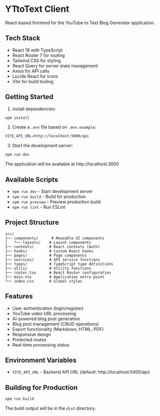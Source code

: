 # YTtoText Client

React-based frontend for the YouTube to Text Blog Generator application.

## Tech Stack

- React 18 with TypeScript
- React Router 7 for routing
- Tailwind CSS for styling
- React Query for server state management
- Axios for API calls
- Lucide React for icons
- Vite for build tooling

## Getting Started

1. Install dependencies:

```bash
npm install
```

2. Create a `.env` file based on `.env.example`:

```bash
VITE_API_URL=http://localhost:5000/api
```

3. Start the development server:

```bash
npm run dev
```

The application will be available at http://localhost:3000

## Available Scripts

- `npm run dev` - Start development server
- `npm run build` - Build for production
- `npm run preview` - Preview production build
- `npm run lint` - Run ESLint

## Project Structure

```
src/
├── components/      # Reusable UI components
│   └── layouts/    # Layout components
├── contexts/       # React contexts (Auth)
├── hooks/          # Custom React hooks
├── pages/          # Page components
├── services/       # API service functions
├── types/          # TypeScript type definitions
├── utils/          # Utility functions
├── router.tsx      # React Router configuration
├── main.tsx        # Application entry point
└── index.css       # Global styles
```

## Features

- User authentication (login/register)
- YouTube video URL processing
- AI-powered blog post generation
- Blog post management (CRUD operations)
- Export functionality (Markdown, HTML, PDF)
- Responsive design
- Protected routes
- Real-time processing status

## Environment Variables

- `VITE_API_URL` - Backend API URL (default: http://localhost:5000/api)

## Building for Production

```bash
npm run build
```

The build output will be in the `dist` directory.
